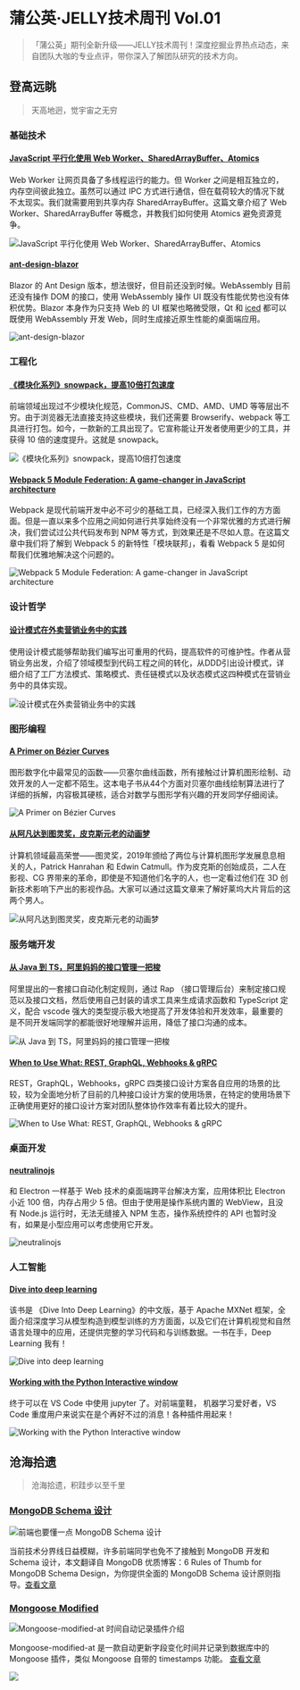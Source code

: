 # 蒲公英·JELLY技术周刊 Vol.01

> 「蒲公英」期刊全新升级——JELLY技术周刊！深度挖掘业界热点动态，来自团队大咖的专业点评，带你深入了解团队研究的技术方向。

## 登高远眺

> 天高地迥，觉宇宙之无穷

### 基础技术

#### [JavaScript 平行化使用 Web Worker、SharedArrayBuffer、Atomics](http://3.cn/-10I8lhK)

Web Worker 让网页具备了多线程运行的能力。但 Worker 之间是相互独立的，内存空间彼此独立。虽然可以通过 IPC 方式进行通信，但在载荷较大的情况下就不太现实。我们就需要用到共享内存 SharedArrayBuffer。这篇文章介绍了 Web Worker、SharedArrayBuffer 等概念，并教我们如何使用 Atomics 避免资源竞争。

![JavaScript 平行化使用 Web Worker、SharedArrayBuffer、Atomics](https://user-gold-cdn.xitu.io/2020/4/8/1715892b6ef8f5f7?w=250&h=250&f=png&s=431)

#### [ant-design-blazor](http://3.cn/10I-8QCt)

Blazor 的 Ant Design 版本，想法很好，但目前还没到时候。WebAssembly 目前还没有操作 DOM 的接口，使用 WebAssembly 操作 UI 既没有性能优势也没有体积优势。Blazor 本身作为只支持 Web 的 UI 框架也略微受限，Qt 和 [iced](https://github.com/hecrj/iced) 都可以既使用 WebAssembly 开发 Web，同时生成接近原生性能的桌面端应用。

![ant-design-blazor](https://user-gold-cdn.xitu.io/2020/4/8/1715892b70b421a5?w=250&h=250&f=png&s=444)

### 工程化

#### [《模块化系列》snowpack，提高10倍打包速度](http://3.cn/10I-8VKZ)

前端领域出现过不少模块化规范，CommonJS、CMD、AMD、UMD 等等层出不穷。由于浏览器无法直接支持这些模块，我们还需要 Browserify、webpack 等工具进行打包。如今，一款新的工具出现了。它宣称能让开发者使用更少的工具，并获得 10 倍的速度提升。这就是 snowpack。

![《模块化系列》snowpack，提高10倍打包速度](https://user-gold-cdn.xitu.io/2020/4/8/1715892b6e871839?w=250&h=250&f=png&s=444)

#### [Webpack 5 Module Federation: A game-changer in JavaScript architecture](http://3.cn/10I8-TUF)

Webpack 是现代前端开发中必不可少的基础工具，已经深入我们工作的方方面面。但是一直以来多个应用之间如何进行共享始终没有一个非常优雅的方式进行解决，我们尝试过公共代码发布到 NPM 等方式，到效果还是不尽如人意。在这篇文章中我们将了解到 Webpack 5 的新特性「模块联邦」，看看 Webpack 5 是如何帮我们优雅地解决这个问题的。

![Webpack 5 Module Federation: A game-changer in JavaScript architecture](https://user-gold-cdn.xitu.io/2020/4/8/1715892b6ea7de96?w=250&h=250&f=png&s=449)

### 设计哲学

#### [设计模式在外卖营销业务中的实践](http://3.cn/10I900-k)

使用设计模式能够帮助我们编写出可重用的代码，提高软件的可维护性。作者从营销业务出发，介绍了领域模型到代码工程之间的转化，从DDD引出设计模式，详细介绍了工厂方法模式、策略模式、责任链模式以及状态模式这四种模式在营销业务中的具体实现。

![设计模式在外卖营销业务中的实践](https://user-gold-cdn.xitu.io/2020/4/8/1715892b760e7e63?w=250&h=250&f=png&s=439)

### 图形编程

#### [A Primer on Bézier Curves](http://3.cn/1-0I95h1)

图形数字化中最常见的函数——贝塞尔曲线函数，所有接触过计算机图形绘制、动效开发的人一定都不陌生。这本电子书从44个方面对贝塞尔曲线绘制算法进行了详细的拆解，内容极其硬核，适合对数学与图形学有兴趣的开发同学仔细阅读。

![A Primer on Bézier Curves](https://user-gold-cdn.xitu.io/2020/4/8/1715892b73dea407?w=250&h=250&f=png&s=438)

#### [从阿凡达到图灵奖，皮克斯元老的动画梦](http://3.cn/10I-99if)

计算机领域最高荣誉——图灵奖，2019年颁给了两位与计算机图形学发展息息相关的人，Patrick Hanrahan 和 Edwin Catmull。作为皮克斯的创始成员，二人在影视、CG 界带来的革命，即使是不知道他们名字的人，也一定看过他们在 3D 创新技术影响下产出的影视作品。大家可以通过这篇文章来了解好莱坞大片背后的这两个男人。 

![从阿凡达到图灵奖，皮克斯元老的动画梦](https://user-gold-cdn.xitu.io/2020/4/8/1715892c506f0723?w=250&h=250&f=png&s=441)

### 服务端开发

#### [从 Java 到 TS，阿里妈妈的接口管理一把梭](http://3.cn/10I97-pJ)

阿里提出的一套接口自动化制定规则，通过 Rap （接口管理后台）来制定接口规范以及接口文档，然后使用自己封装的请求工具来生成请求函数和 TypeScript 定义，配合 vscode 强大的类型提示极大地提高了开发体验和开发效率，最重要的是不同开发端同学的都能很好地理解并运用，降低了接口沟通的成本。 

![从 Java 到 TS，阿里妈妈的接口管理一把梭](https://user-gold-cdn.xitu.io/2020/4/8/1715892c84b4d10f?w=250&h=250&f=png&s=442)

#### [When to Use What: REST, GraphQL, Webhooks & gRPC](http://3.cn/10I99s-V)

REST，GraphQL，Webhooks，gRPC 四类接口设计方案各自应用的场景的比较，较为全面地分析了目前的几种接口设计方案的使用场景，在特定的使用场景下正确使用更好的接口设计方案对团队整体协作效率有着比较大的提升。

![When to Use What: REST, GraphQL, Webhooks & gRPC](https://user-gold-cdn.xitu.io/2020/4/8/1715892cceed45d8?w=250&h=250&f=png&s=437)

### 桌面开发

#### [neutralinojs](http://3.cn/100aN7Z-N)

和 Electron 一样基于 Web 技术的桌面端跨平台解决方案，应用体积比 Electron 小近 100 倍，内存占用少 5 倍。但由于使用是操作系统内置的 WebView，且没有 Node.js 运行时，无法无缝接入 NPM 生态，操作系统控件的 API 也暂时没有，如果是小型应用可以考虑使用它开发。

![neutralinojs](https://user-gold-cdn.xitu.io/2020/4/8/1715892ce53cf40f?w=250&h=250&f=png&s=451)

### 人工智能

#### [Dive into deep learning](http://3.cn/100a-N7fH)

该书是 《Dive Into Deep Learning》的中文版，基于 Apache MXNet 框架，全面介绍深度学习从模型构造到模型训练的方方面面，以及它们在计算机视觉和自然语言处理中的应用，还提供完整的学习代码和与训练数据。一书在手，Deep Learning 我有！

![Dive into deep learning](https://user-gold-cdn.xitu.io/2020/4/8/1715892ced9c3c6b?w=250&h=250&f=png&s=437)

#### [Working with the Python Interactive window](http://3.cn/100aN-aeZ)

终于可以在 VS Code 中使用 jupyter 了。对前端童鞋， 机器学习爱好者，VS Code 重度用户来说实在是个再好不过的消息！各种插件用起来！

![Working with the Python Interactive window](https://user-gold-cdn.xitu.io/2020/4/8/1715892d0175b6ea?w=250&h=250&f=png&s=459)

## 沧海拾遗

> 沧海拾遗，积跬步以至千里

### [MongoDB Schema 设计](https://aotu.io/notes/2019/12/04/6-Rules-of-Thumb-for-MongoDB-Schema-Design/?from=dandelion)

![前端也要懂一点 MongoDB Schema 设计](https://user-gold-cdn.xitu.io/2020/4/8/1715892c9eb6b8c6?w=900&h=383&f=png&s=520287)

当前技术分界线日益模糊，许多前端同学也免不了接触到 MongoDB 开发和 Schema 设计，本文翻译自 MongoDB 优质博客：6 Rules of Thumb for MongoDB Schema Design，为你提供全面的 MongoDB Schema 设计原则指导。[查看文章](https://aotu.io/notes/2019/12/04/6-Rules-of-Thumb-for-MongoDB-Schema-Design/?from=dandelion)

### [Mongoose Modified](https://aotu.io/notes/2019/10/28/modified-at/?from=dandelion)

![Mongoose-modified-at 时间自动记录插件介绍](https://user-gold-cdn.xitu.io/2020/4/8/1715892ccd81bda0?w=900&h=500&f=jpeg&s=186706)

Mongoose-modified-at 是一款自动更新字段变化时间并记录到数据库中的 Mongoose 插件，类似 Mongoose 自带的 timestamps 功能。 [查看文章](https://aotu.io/notes/2019/10/28/modified-at/?from=dandelion)

![](https://img12.360buyimg.com/ling/jfs/t1/102344/12/17767/162369/5e8c6326Eb4f51f3e/22181919d04772a6.jpg)
